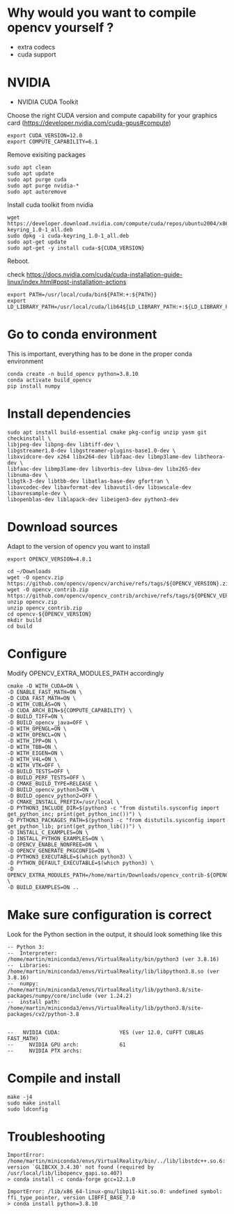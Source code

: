 # Why would you want to compile opencv yourself ?

- extra codecs
- cuda support

# NVIDIA

* NVIDIA CUDA Toolkit

Choose the right CUDA version and compute capability for your graphics card (https://developer.nvidia.com/cuda-gpus#compute)
```
export CUDA_VERSION=12.0
export COMPUTE_CAPABILITY=6.1
```

Remove exisiting packages

```
sudo apt clean
sudo apt update
sudo apt purge cuda
sudo apt purge nvidia-*
sudo apt autoremove
```

Install cuda toolkit from nvidia

```
wget https://developer.download.nvidia.com/compute/cuda/repos/ubuntu2004/x86_64/cuda-keyring_1.0-1_all.deb
sudo dpkg -i cuda-keyring_1.0-1_all.deb
sudo apt-get update
sudo apt-get -y install cuda-${CUDA_VERSION}
```

Reboot.

check https://docs.nvidia.com/cuda/cuda-installation-guide-linux/index.html#post-installation-actions

```
export PATH=/usr/local/cuda/bin${PATH:+:${PATH}}
export LD_LIBRARY_PATH=/usr/local/cuda/lib64${LD_LIBRARY_PATH:+:${LD_LIBRARY_PATH}}
 ```

# Go to conda environment

This is important, everything has to be done in the proper conda environment 

```
conda create -n build_opencv python=3.8.10
conda activate build_opencv
pip install numpy
```

# Install dependencies

```
sudo apt install build-essential cmake pkg-config unzip yasm git checkinstall \
libjpeg-dev libpng-dev libtiff-dev \
libgstreamer1.0-dev libgstreamer-plugins-base1.0-dev \
libxvidcore-dev x264 libx264-dev libfaac-dev libmp3lame-dev libtheora-dev \
libfaac-dev libmp3lame-dev libvorbis-dev libva-dev libx265-dev libnuma-dev \
libgtk-3-dev libtbb-dev libatlas-base-dev gfortran \
libavcodec-dev libavformat-dev libavutil-dev libswscale-dev libavresample-dev \
libopenblas-dev liblapack-dev libeigen3-dev python3-dev
```

# Download sources

Adapt to the version of opencv you want to install

```
export OPENCV_VERSION=4.8.1
```

```
cd ~/Downloads
wget -O opencv.zip https://github.com/opencv/opencv/archive/refs/tags/${OPENCV_VERSION}.zip
wget -O opencv_contrib.zip  https://github.com/opencv/opencv_contrib/archive/refs/tags/${OPENCV_VERSION}.zip
unzip opencv.zip
unzip opencv_contrib.zip
cd opencv-${OPENCV_VERSION}
mkdir build
cd build
```

# Configure 

Modify OPENCV_EXTRA_MODULES_PATH accordingly

```
cmake -D WITH_CUDA=ON \
-D ENABLE_FAST_MATH=ON \
-D CUDA_FAST_MATH=ON \
-D WITH_CUBLAS=ON \
-D CUDA_ARCH_BIN=${COMPUTE_CAPABILITY} \
-D BUILD_TIFF=ON \
-D BUILD_opencv_java=OFF \
-D WITH_OPENGL=ON \
-D WITH_OPENCL=ON \
-D WITH_IPP=ON \
-D WITH_TBB=ON \
-D WITH_EIGEN=ON \
-D WITH_V4L=ON \
-D WITH_VTK=OFF \
-D BUILD_TESTS=OFF \
-D BUILD_PERF_TESTS=OFF \
-D CMAKE_BUILD_TYPE=RELEASE \
-D BUILD_opencv_python3=ON \
-D BUILD_opencv_python2=OFF \
-D CMAKE_INSTALL_PREFIX=/usr/local \
-D PYTHON3_INCLUDE_DIR=$(python3 -c "from distutils.sysconfig import get_python_inc; print(get_python_inc())") \
-D PYTHON3_PACKAGES_PATH=$(python3 -c "from distutils.sysconfig import get_python_lib; print(get_python_lib())") \
-D INSTALL_C_EXAMPLES=ON \
-D INSTALL_PYTHON_EXAMPLES=ON \
-D OPENCV_ENABLE_NONFREE=ON \
-D OPENCV_GENERATE_PKGCONFIG=ON \
-D PYTHON3_EXECUTABLE=$(which python3) \
-D PYTHON_DEFAULT_EXECUTABLE=$(which python3) \
-D OPENCV_EXTRA_MODULES_PATH=/home/martin/Downloads/opencv_contrib-${OPENCV_VERSION}/modules \
-D BUILD_EXAMPLES=ON ..
```

# Make sure configuration is correct

Look for the Python section in the output, it should look something like this

```
-- Python 3:
--  Interpreter:  /home/martin/miniconda3/envs/VirtualReality/bin/python3 (ver 3.8.16)
--  Libraries:    /home/martin/miniconda3/envs/VirtualReality/lib/libpython3.8.so (ver 3.8.16)
--  numpy:        /home/martin/miniconda3/envs/VirtualReality/lib/python3.8/site-packages/numpy/core/include (ver 1.24.2)
--  install path: /home/martin/miniconda3/envs/VirtualReality/lib/python3.8/site-packages/cv2/python-3.8


--   NVIDIA CUDA:                   YES (ver 12.0, CUFFT CUBLAS FAST_MATH)
--     NVIDIA GPU arch:             61
--     NVIDIA PTX archs:

```

# Compile and install

```
make -j4
sudo make install
sudo ldconfig
```

# Troubleshooting

```
ImportError: /home/martin/miniconda3/envs/VirtualReality/bin/../lib/libstdc++.so.6: version `GLIBCXX_3.4.30' not found (required by /usr/local/lib/libopencv_gapi.so.407)
> conda install -c conda-forge gcc=12.1.0
```

```
ImportError: /lib/x86_64-linux-gnu/libp11-kit.so.0: undefined symbol: ffi_type_pointer, version LIBFFI_BASE_7.0
> conda install python=3.8.10
```
